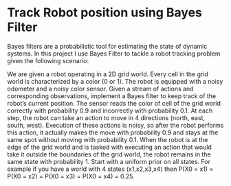 # Track Robot position using Bayes Filter
Bayes filters are a probabilistic tool for estimating the state of dynamic systems. In this project I use Bayes Filter to tackle a robot tracking problem given the following scenario:

We are given a robot operating in a 2D grid world. Every cell in the grid world is characterized by a color (0 or 1). The robot is equipped with a noisy odometer and a noisy color sensor. Given a stream of actions and corresponding observations, implement a Bayes filter to keep track of the robot’s current position. The sensor reads the color of cell of the grid world correctly with probability 0.9 and incorrectly with probability 0.1. At each step, the robot can take an action to move in 4 directions (north, east, south, west). Execution of these actions is noisy, so after the robot performs this action, it actually makes the move with probability 0.9 and stays at the same spot without moving with probability 0.1. When the robot is at the edge of the grid world and is tasked with executing an action that would take it outside the boundaries of the grid world, the robot remains in the same state with probability 1. Start with a uniform prior on all states. For example if you have a world with 4 states (x1,x2,x3,x4) then P(X0 = x1) = P(X0 = x2) = P(X0 = x3) = P(X0 = x4) = 0.25.

